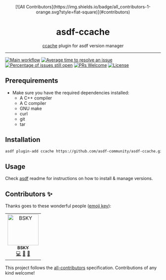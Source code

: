 <div align="center">
[![All Contributors](https://img.shields.io/badge/all_contributors-1-orange.svg?style=flat-square)](#contributors)
<h1>asdf-ccache</h1>
<span><a href="https://ccache.dev">ccache</a> plugin for asdf version manager</span>
</div>
<hr />

[![Main workflow](https://github.com/asdf-community/asdf-ccache/workflows/Main%20workflow/badge.svg)](https://github.com/asdf-community/asdf-ccache/actions)
[![Average time to resolve an issue](https://isitmaintained.com/badge/resolution/asdf-community/asdf-ccache.svg)](https://isitmaintained.com/project/asdf-community/asdf-ccache 'Average time to resolve an issue')
[![Percentage of issues still open](https://isitmaintained.com/badge/open/asdf-community/asdf-ccache.svg)](https://isitmaintained.com/project/asdf-community/asdf-ccache 'Percentage of issues still open')
[![PRs Welcome](https://img.shields.io/badge/PRs-welcome-brightgreen.svg)](http://makeapullrequest.com)
[![License](https://img.shields.io/github/license/asdf-community/asdf-ccache?color=brightgreen)](https://github.com/asdf-community/asdf-ccache/blob/master/LICENSE)

## Prerequirements

- Make sure you have the required dependencies installed:
  - A C++ compiler
  - A C compiler
  - GNU make
  - curl
  - git
  - tar

## Installation

```bash
asdf plugin-add ccache https://github.com/asdf-community/asdf-ccache.git
```

## Usage

Check [asdf](https://github.com/asdf-vm/asdf) readme for instructions on how to
install & manage versions.

## Contributors ✨

Thanks goes to these wonderful people ([emoji key](https://allcontributors.org/docs/en/emoji-key)):

<!-- ALL-CONTRIBUTORS-LIST:START - Do not remove or modify this section -->
<!-- prettier-ignore -->
<table>
  <tr>
    <td align="center"><a href="https://bsky.moe"><img src="https://avatars3.githubusercontent.com/u/38746192?v=4" width="100px;" alt="BSKY"/><br /><sub><b>BSKY</b></sub></a><br /><a href="https://github.com/asdf-community/asdf-ccache/commits?author=imbsky" title="Code">💻</a> <a href="https://github.com/asdf-community/asdf-ccache/commits?author=imbsky" title="Documentation">📖</a> <a href="#maintenance-imbsky" title="Maintenance">🚧</a></td>
  </tr>
</table>

<!-- ALL-CONTRIBUTORS-LIST:END -->

This project follows the [all-contributors](https://github.com/all-contributors/all-contributors) specification. Contributions of any kind welcome!